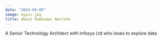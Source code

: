 ```yaml
---
date: "2014-04-09"
image: mypic.jpg
title: About Ramkumar Nottath
---
```


A Senior Technology Architect with Infosys Ltd who loves to explore data 

